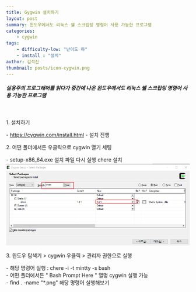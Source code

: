 ```yaml
---
title: Gygwin 설치하기
layout: post
summary: 윈도우에서도 리눅스 쉘 스크립팅 명령어 사용 가능한 프로그램 
categories: 
    - cygwin
tags: 
    - difficulty-low: "난이도 하"
    - install : "설치"
author: 김석진
thumbnail: posts/icon-cygwin.png
---
```

##### 실용주의 프로그래머를 읽다가 중간에 나온 윈도우에서도 리눅스 쉘 스크립팅 명령어 사용 가능한 프로그램 
<br>
<p class="bold-text"> 1. 설치하기 <p>
- <a href="https://cygwin.com/install.html" target="_blank">https://cygwin.com/install.html</a>
- 설치 진행

<p class="bold-text"> 2. 어떤 폴더에서든 우클릭으로 cygwin 열기 세팅 <p>
- setup-x86_64.exe 설치 파일 다시 실행 chere 설치 <br/> 
<img src="/assets/img/posts/cygwin/install.png"><br/> 

<p class="bold-text"> 3. 윈도우 탐색기 > cygwin 우클릭 > 관리자 권한으로 실행 <p>
- 해당 명령어 실행 : chere -i -t mintty -s bash<br/> 
- 어떤 폴더에서든 " Bash Prompt Here " 열명 cygwin 실행 가능 <br/> 
- find . -name "*.png" 해당 명령어 실행해보기